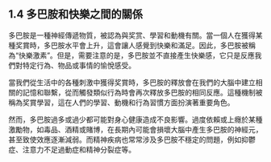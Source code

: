## 1.4 多巴胺和快樂之間的關係

多巴胺是一種神經傳遞物質，被認為與奖赏、學習和動機有關。當一個人在獲得某種奖賞時，多巴胺水平會上升，這會讓人感覺到快樂和滿足。因此，多巴胺被稱為“快樂激素”。但是，需要注意的是，多巴胺並不直接產生快樂感，它只是反應我們對特定行為、物品或事情的愉悅感受。

當我們從生活中的各種刺激中獲得奖賞時，多巴胺的釋放會在我們的大腦中建立相關的記憶和聯繫，從而觸發類似行為時會再次釋放多巴胺的相同反應。這種機制被稱為奖賞學習，這在人們的學習、動機和行為習慣方面扮演著重要角色。

然而，多巴胺過多或過少都可能對身心健康造成不良影響。過度依賴或上癮於某種激勵物，如毒品、酒精或賭博，在長期內可能會損壞大腦中產生多巴胺的神經元，甚至致使效應逐漸減弱。而精神疾病也常常涉及多巴胺不穩定的問題，例如抑鬱症、注意力不足過動症和精神分裂症等。